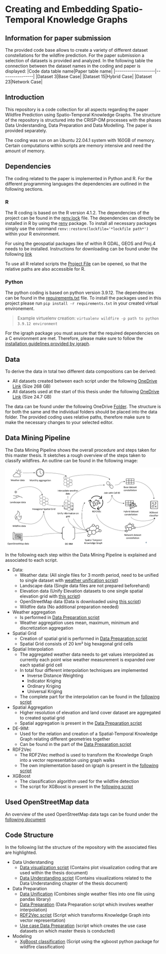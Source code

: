 # Creating and Embedding Spatio-Temporal Knowledge Graphs
## Information for paper submission
The provided code base allows to create a variety of different dataset constellations for the wildfire prediction. For the paper submission a selection of datasets is provided and analyzed. In the following table the connection between the dataset names in the coding and paper is displayed:
|Code data table name|Paper table name|
|--------------------|----------------|
|Dataset 3|Base Case|
|Dataset 15|Hybrid Case|
|Dataset 23|Network Case|

## Introduction
This repository is a code collection for all aspects regarding the paper Wildfire Prediction using Spatio-Temporal Knowledge Graphs. The structure of the repository is structured into the CRISP-DM processes with the phases Data Understanding, Data Preparation and Data Modelling. The paper is provided separately.

The coding was run on an Ubuntu 22.04.1 system with 160GB of memory. Certain computations within scripts are memory intensive and need the amount of memory.
## Dependencies
The coding related to the paper is implemented in Python and R. For the different programming languages the dependencies are outlined in the following sections.

### R
The R coding is based on the R version 4.1.2.
The dependencies of the project can be found in the [renv.lock](wildfirearea/renv.lock) file. The dependencies can directly be installed in R by using the [renv](https://cran.r-project.org/web/packages/renv/index.html) package. To install all necessary packages simply use the command `renv::restore(lockfile='*lockfile path*')` within your R environment.

For using the geospatial packages like sf within R GDAL, GEOS and Proj.4 needs to be installed. Instructions for downloading can be found under the following [link](https://r-spatial.github.io/sf/#installing)

To use all R related scripts the [Project File](wildfirearea.Rproj) can be opened, so that the relative paths are also accessible for R.

### Python
The python coding is based on python version 3.9.12.
The dependencies can be found in the [requirements.txt](wildfirearea/requirements.txt) file. To install the packages used in this project please run `pip install -r requirements.txt` in your created virtual environement. 

>Example virtuelenv creation: `virtualenv wildfire -p path to python 3.9.12 environment` 

For the igraph package you must assure that the required dependencies on a C environment are met. Therefore, please make sure to follow the [installation guidelines provided by igraph](https://igraph.org/python/#pyinstall).

## Data
To derive the data in total two different data compositions can be derived:
- All datasets created between each script under the following [OneDrive Link](https://1drv.ms/u/s!AijsqF7qjxxBiNhV5e9ar3pq7CKHKQ?e=qfHjIa) (Size 268 GB)
- All datasets used at the start of this thesis under the following [OneDrive Link](https://1drv.ms/u/s!AijsqF7qjxxBiOp9XJ7D7UMut5x2Vg?e=yj1IFN) (Size 24.7 GB)

The data can be found under the following OneDrive [Folder](https://1drv.ms/u/s!AijsqF7qjxxBiNhW7pu3QFB4LJxgPg?e=W37f3T). The structure is for both the same and the individual folders should be placed into the data folder. The provided coding uses relative paths, therefore make sure to make the necessary changes to your selected editor.

## Data Mining Pipeline
The Data Mining Pipeline shows the overall procedure and steps taken for this master thesis. It sketches a rough overview of the steps taken to classify wildfires. An outline can be found in the following image:

![Data Mining Pipeline](img/Approach.png)

In the following each step within the Data Mining Pipeline is explained and associated to each script. 
- Data:
  - Weather data: (All single files for 3 month period, need to be unified to single dataset with [weather unification script](wildfirearea/datagathering/weatherdata.py))
  - Landscape data (Single data files are not prepared beforehand)
  - Elevation data (Unify Elevation datasets to one single spatial elevation grid with [this script](wildfirearea/datagathering/elevationdata.R))
  - OpenStreetMap data (Data is downloaded using [this script](wildfirearea/datagathering/openstreetmap.R))
  - Wildfire data (No additional preparation needed)
- Weather aggregation
  - Is performed in [Data Preparation script](https://github.com/MartinBoeckling/wildfirearea/blob/03a2fa85b8bef239a0cae6f707e66ce4d3a6f559/wildfirearea/datapreparation/datapreparation.R#L674-L771)
  - Weather aggregation uses mean, maximum, minimum and discretization aggregation
- Spatial Grid
  - Creation of spatial grid is performed in [Data Preparation script](https://github.com/MartinBoeckling/wildfirearea/blob/03a2fa85b8bef239a0cae6f707e66ce4d3a6f559/wildfirearea/datapreparation/datapreparation.R#L576-L596)
  - Spatial Grid consists of 20 km² big hexagonal grid cells
- Spatial Interpolation
  - The aggregated weather data needs to get values interpolated as currently each point wise weather measurement is expanded over each spatial grid cell
  - In total four different interpolation techniques are implemented
    - Inverse Distance Weighting
    - Indicator Kriging
    - Ordinary Kriging
    - Universal Kriging
  - The complete part for the interpolation can be found in the [following script](https://github.com/MartinBoeckling/wildfirearea/blob/03a2fa85b8bef239a0cae6f707e66ce4d3a6f559/wildfirearea/datapreparation/datapreparation.R#L788-L995)
- Spatial Aggregation
  - Higher resolution of elevation and land cover dataset are aggregated to created spatial grid
  - Spatial aggregation is present in the [Data Preparation script](https://github.com/MartinBoeckling/wildfirearea/blob/03a2fa85b8bef239a0cae6f707e66ce4d3a6f559/wildfirearea/datapreparation/datapreparation.R#L1002-L1076) 
- DE-9IM:
  - Used for the relation and creation of a Spatial-Temporal Knowledge Graph relating different geometries together
  - Can be found in the part of the [Data Preparation script](https://github.com/MartinBoeckling/wildfirearea/blob/03a2fa85b8bef239a0cae6f707e66ce4d3a6f559/wildfirearea/datapreparation/datapreparation.R#L1102-L1511)
- RDF2Vec
  - The RDF2Vec method is used to transform the Knowledge Graph into a vector representation using graph walks
  - The own implementation based on igraph is present in the [following script](wildfirearea/modeling/rdf2vec.py)
- XGBoost
  - The classification algorithm used for the wildfire detection
  - The script for XGBoost is present in the [following script](wildfirearea\modeling\extragboost.py)
## Used OpenStreetMap data
An overview of the used OpenStreetMap data tags can be found under the [following document](wildfirearea/OSMTags.md)
## Code Structure
In the following list the structure of the repository with the associated files are highlighted. 
- Data Understanding
  - [Data visualization script](wildfirearea/dataunderstanding/datavisualization.R) (Contains plot visualization coding that are used within the thesis document)
  - [Data Understanding script](wildfirearea/dataunderstanding/SpatialDataUnderstanding.R) (Contains visualizations related to the Data Understanding chapter of the thesis document)
- Data Preparation
  - [Data Unification](wildfirearea/datapreparation/weather/dataunification.py) (Combines single weather files into one file using pandas library)
  - [Data Preparation](wildfirearea/datapreparation/datapreparation.R) (Data Preparation script which involves weather interpolation)
  - [RDF2Vec script](wildfirearea/modelling/rdf2vec.py) (Script which transforms Knowledge Graph into vector representation)
  - [Use case Data Preparation](wildfirearea/datapreparation/usecasecreation.R) (script which creates the use case datasets on which master thesis is conducted)
- Modeling
  - [XgBoost classification](wildfirearea/modelling/extragboost.py) (Script using the xgboost python package for wildfire classification)

